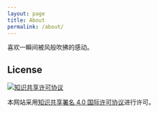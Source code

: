 ```yaml
---
layout: page
title: About
permalink: /about/
---
```

喜欢一瞬间被风般吹拂的感动。

## License

<a rel="license" href="http://creativecommons.org/licenses/by/4.0/">
  <img class="not-center" src="https://i.creativecommons.org/l/by/4.0/80x15.png" alt="知识共享许可协议"/>
</a>

本网站采用<a rel="license" href="http://creativecommons.org/licenses/by/4.0/">知识共享署名 4.0 国际许可协议</a>进行许可。
